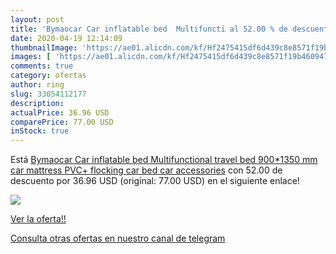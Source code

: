 ```yaml
---
layout: post
title: 'Bymaocar Car inflatable bed  Multifuncti al 52.00 % de descuento'
date: 2020-04-19 12:14:09
thumbnailImage: 'https://ae01.alicdn.com/kf/Hf2475415df6d439c8e8571f19b460947z/Bymaocar-Car-inflatable-bed-Multifunctional-travel-bed-900-1350-mm-car-mattress-PVC-flocking-car-bed.jpg_350x350._SL200_.jpg'
images: [ 'https://ae01.alicdn.com/kf/Hf2475415df6d439c8e8571f19b460947z/Bymaocar-Car-inflatable-bed-Multifunctional-travel-bed-900-1350-mm-car-mattress-PVC-flocking-car-bed.jpg_350x350._SL200_.jpg' ]
comments: true
category: ofertas
author: ring
slug: 33054112177
description:
actualPrice: 36.96 USD
comparePrice: 77.00 USD
inStock: true
---
```


Está [Bymaocar Car inflatable bed  Multifunctional travel bed 900*1350 mm  car mattress PVC+ flocking car bed car accessories](https://www.amazon.com/dp/33054112177/?tag=redken08-20) con 52.00 de descuento por 36.96 USD (original: 77.00 USD) en el siguiente enlace!

[![](https://ae01.alicdn.com/kf/Hf2475415df6d439c8e8571f19b460947z/Bymaocar-Car-inflatable-bed-Multifunctional-travel-bed-900-1350-mm-car-mattress-PVC-flocking-car-bed.jpg_350x350._SL200_.jpg)](https://www.amazon.com/dp/33054112177/?tag=redken08-20)

[Ver la oferta!!](https://www.amazon.com/dp/33054112177/?tag=redken08-20)

[Consulta otras ofertas en nuestro canal de telegram](https://t.me/s/ofertas25)

